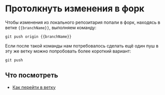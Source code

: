Протолкнуть изменения в форк
============================

Чтобы изменения из локального репозитария попали в форк,
находясь в ветке `{{branchName}}`, выполняем команду:

```
git push origin {{branchName}}
```

Если после такой команды нам потребовалось сделать ещё один пуш в эту же ветку можно попробовать более короткий вариант:

```
git push
```

Что посмотреть
--------------

 * [Как перейти в ветку](#checkout-branch)
